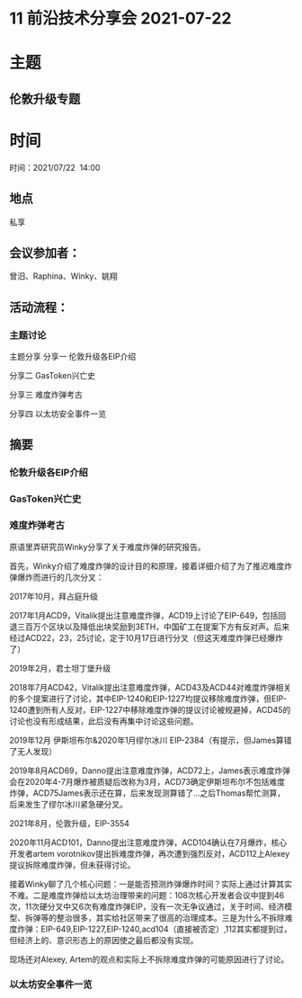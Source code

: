 

# 11 前沿技术分享会 2021-07-22

# 主题

## 伦敦升级专题

# 时间

时间：2021/07/22  14:00

## 地点

私享

## 会议参加者：

曾汨、Raphina、Winky、姚翔

  

## 活动流程：

### 主题讨论
主题分享
分享一 伦敦升级各EIP介绍

分享二 GasToken兴亡史

分享三 难度炸弹考古

分享四 以太坊安全事件一览


## 摘要

### 伦敦升级各EIP介绍

  

### GasToken兴亡史

  

### 难度炸弹考古

原语里弄研究员Winky分享了关于难度炸弹的研究报告。

首先，Winky介绍了难度炸弹的设计目的和原理，接着详细介绍了为了推迟难度炸弹爆炸而进行的几次分叉：

2017年10月，拜占庭升级

2017年1月ACD9，Vitalik提出注意难度炸弹，ACD19上讨论了EIP-649，包括回退三百万个区块以及降低出块奖励到3ETH，中国矿工在提案下方有反对声。后来经过ACD22，23，25讨论，定于10月17日进行分叉（但这天难度炸弹已经爆炸了）

2019年2月，君士坦丁堡升级

2018年7月ACD42，Vitalik提出注意难度炸弹，ACD43及ACD44对难度炸弹相关的多个提案进行了讨论，其中EIP-1240和EIP-1227均提议移除难度炸弹，但EIP-1240遭到所有人反对，EIP-1227中移除难度炸弹的提议讨论被规避掉，ACD45的讨论也没有形成结果，此后没有再集中讨论这些问题。

2019年12月 伊斯坦布尔&2020年1月缪尔冰川 EIP-2384（有提示，但James算错了无人发现）

2019年8月ACD69，Danno提出注意难度炸弹，ACD72上，James表示难度炸弹会在2020年4-7月爆炸被质疑后改称为3月，ACD73确定伊斯坦布尔不包括难度炸弹，ACD75James表示还在算，后来发现测算错了…之后Thomas帮忙测算，后来发生了缪尔冰川紧急硬分叉。

2021年8月，伦敦升级，EIP-3554

2020年11月ACD101，Danno提出注意难度炸弹，ACD104确认在7月爆炸，核心开发者artem vorotnikov提出拆难度炸弹，再次遭到强烈反对，ACD112上Alexey提议拆除难度炸弹，但未获得讨论。


接着Winky聊了几个核心问题：一是能否预测炸弹爆炸时间？实际上通过计算其实不难。二是难度炸弹给以太坊治理带来的问题：108次核心开发者会议中提到46次，11次硬分叉中又6次有难度炸弹EIP，没有一次无争议通过，关于时间、经济模型、拆弹等的整治很多，其实给社区带来了很高的治理成本。三是为什么不拆除难度炸弹：EIP-649,EIP-1227,EIP-1240,acd104（直接被否定）,112其实都提到过，但经济上的、意识形态上的原因使之最后都没有实现。

  

现场还对Alexey, Artem的观点和实际上不拆除难度炸弹的可能原因进行了讨论。

  

  

### 以太坊安全事件一览


